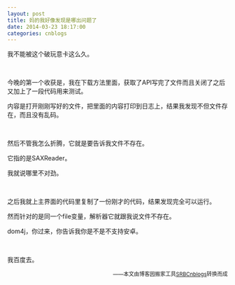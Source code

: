 ```yaml
---
layout: post
title: 妈的我好像发现是哪出问题了
date: 2014-03-23 18:17:00
categories: cnblogs
---
```


<p>我不能被这个破玩意卡这么久。</p>
<p>&nbsp;</p>
<p>今晚的第一个收获是，我在下载方法里面，获取了API写完了文件而且关闭了之后又加上了一段代码用来测试。</p>
<p>内容是打开刚刚写好的文件，把里面的内容打印到日志上，结果我发现不但文件存在，而且没有乱码。</p>
<p>&nbsp;</p>
<p>然后不管我怎么折腾，它就是要告诉我文件不存在。</p>
<p>它指的是SAXReader。</p>
<p>我就说哪里不对劲。</p>
<p>&nbsp;</p>
<p>之后我就上主界面的代码里复制了一份刚才的代码，结果发现完全可以运行。</p>
<p>然而针对的是同一个file变量，解析器它就跟我说文件不存在。</p>
<p>dom4j，你过来，你告诉我你是不是不支持安卓。</p>
<p>&nbsp;</p>
<p>我百度去。</p>

<p align=right><span style="font-size: 12px">——本文由博客园搬家工具<a href="https://github.com/mlxy/SRBCnblogs">SRBCnblogs</a>转换而成</span></p>